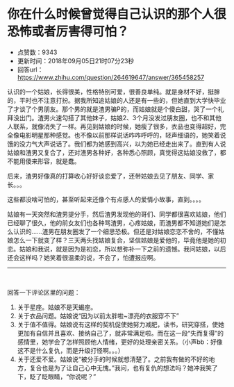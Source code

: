 # 你在什么时候曾觉得自己认识的那个人很恐怖或者厉害得可怕？
- 点赞数：9343
- 更新时间：2018年09月05日21时07分23秒
- 回答url：https://www.zhihu.com/question/264619647/answer/365458257
<body>
 <p data-pid="dA_IQyy8">认识的一个姑娘，长得很美，性格特别可爱，很善良单纯。就是身材不好，挺胖的，平时也不注意打扮。据我所知追姑娘的人还是有一些的，但她直到大学快毕业了才谈了个男朋友。那个男的就是渣男骗P的，而姑娘就是个傻白甜，哭了一个礼拜没出门。渣男火速勾搭了其他妹子，姑娘2、3个月没发过朋友圈，也不和其他人联系，就像消失了一样。再见到姑娘的时候，她瘦了很多，衣品也变得超好，完全像电影明星那种感觉。也不像以前那样说话咋咋呼呼的，轻声细语的，她笑着说饿的没力气大声说话了。我们都为她感到高兴，以为她已经走出来了。直到有人说姑娘和渣男又复合了，还对渣男各种好，各种悉心照顾，真觉得这姑娘没救了，都不能用傻来形容，就是蠢。</p>
 <p data-pid="znpkNnYo">后来，渣男好像真的打算收心好好谈恋爱了，还带姑娘去见了朋友、同学、家长。。。</p>
 <p data-pid="kOqceEx5">这些都没啥可怕的，甚至听起来还像个有点感人的爱情小故事，直到。。。。</p>
 <p data-pid="wHGblI4Q">姑娘有一天突然和渣男提分手，然后渣男发现他的哥们、同学都很喜欢姑娘，他们已经聊了很久，他的前女友们也各种骂渣男，心疼姑娘，而渣男都不知道她们是怎么认识的……渣男在朋友圈发了一个细思恐极。但还是对姑娘恋恋不舍的，不懂姑娘怎么一下就变了样？三天两头找姑娘复合，坚信姑娘是爱他的，毕竟他是她的初恋。姑娘和我说，就是因为是初恋，所以想弥补一下之前的遗憾。我问姑娘，以后还会这样吗？她笑着很温柔的说，不会了，怕遭报应啊。</p>
 <hr>
 <p class="ztext-empty-paragraph"><br></p>
 <p data-pid="fgB1-eXI">回答一下评论区里的问题：</p>
 <ol>
  <li data-pid="_qqODmwE">关于星座。姑娘不是天蝎座。</li>
  <li data-pid="dJFyDrok">关于衣品问题。姑娘说“因为以前太胖啦~漂亮的衣服穿不下”</li>
  <li data-pid="OfNuvgR-">关于值不值得。姑娘说有这样的契机促使她努力减肥，读书，研究穿搭，使她更加有自信并且喜欢、接纳自己了，就非常满足啦。而在这一段“失而复得”的感情里，她学会了怎样照顾他人情绪，更好的处理亲密关系。（小声bb：好像这不是什么复仇，而是升级打怪啊。。。）</li>
  <li data-pid="6cmvfkrP">关于还爱不爱。姑娘说“被分手的时候就想清楚了。之前我有做的不好的地方，复合也是为了让自己心中无愧。”我问，也有复仇的想法吗？她冲我笑了下，眨了眨眼睛，“你说呢？”</li>
 </ol>
</body>